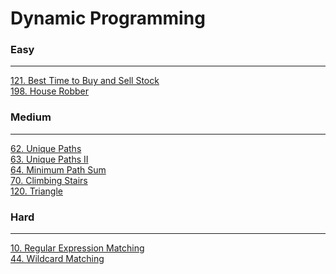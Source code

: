 # Dynamic Programming

### Easy
---
[121. Best Time to Buy and Sell Stock](solutions/0121-Best%20Time%20to%20Buy%20and%20Sell%20Stock.md)</br>
[198. House Robber](solutions/0198-House%20Robber.md)</br>

### Medium
---
[62. Unique Paths](solutions/0062-Unique%20Paths.md)</br>
[63. Unique Paths II](solutions/0063-Unique%20Paths%20II.md)</br>
[64. Minimum Path Sum](solutions/0064-Minimum%20Path%20Sum.md)</br>
[70. Climbing Stairs](solutions/0070-Climbing%20Stairs.md)</br>
[120. Triangle](solutions/0120-Triangle.md)</br>

### Hard
---
[10. Regular Expression Matching](solutions/0010-Regular%20Expression%20Matching.md)</br>
[44. Wildcard Matching](solutions/0044-Wildcard%20Matching.md)</br>